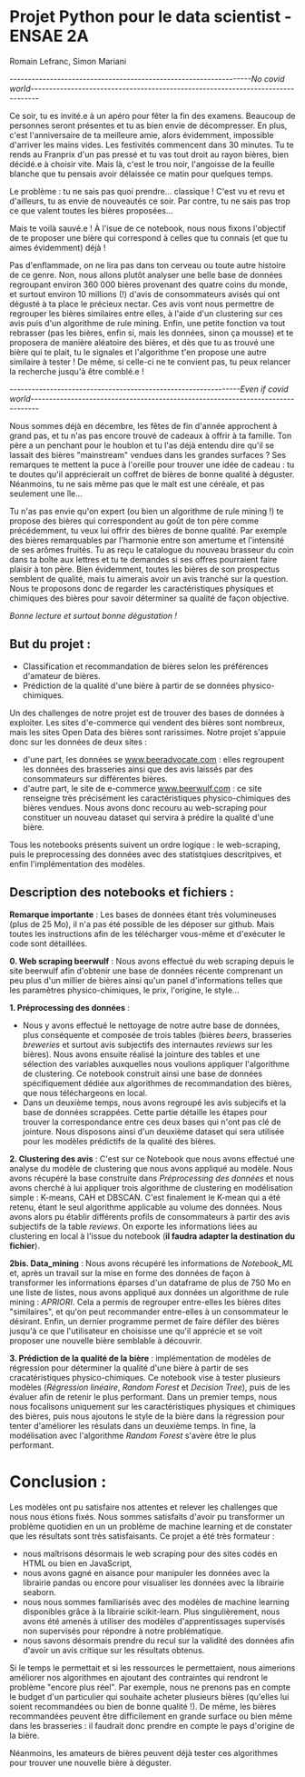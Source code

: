 # Projet Python pour le data scientist - ENSAE 2A
Romain Lefranc, Simon Mariani

*------------------------------------------------------------------No covid world--------------------------------------------------------------------------------*

Ce soir, tu es invité.e à un apéro pour fêter la fin des examens. Beaucoup de personnes seront présentes et tu as bien envie de décompresser. En plus, c'est l'anniversaire de ta meilleure amie, alors évidemment, impossible d'arriver les mains vides. Les festivités commencent dans 30 minutes. Tu te rends au Franprix d'un pas pressé et tu vas tout droit au rayon bières, bien décidé.e à choisir vite. Mais là, c'est le trou noir, l'angoisse de la feuille blanche que tu pensais avoir délaissée ce matin pour quelques temps.

Le problème : tu ne sais pas quoi prendre... classique ! C'est vu et revu et d'ailleurs, tu as envie de nouveautés ce soir. Par contre, tu ne sais pas trop ce que valent toutes les bières proposées... 

Mais te voilà sauvé.e ! À l'isue de ce notebook, nous nous fixons l'objectif de te proposer une bière qui correspond à celles que tu connais (et que tu aimes évidemment) déjà ! 

Pas d'enflammade, on ne lira pas dans ton cerveau ou toute autre histoire de ce genre. Non, nous allons plutôt analyser une belle base de données regroupant environ 360 000 bières provenant des quatre coins du monde, et surtout environ 10 millions (!) d'avis de consommateurs avisés qui ont dégusté à ta place le précieux nectar. Ces avis vont nous permettre de regrouper les bières similaires entre elles, à l'aide d'un clustering sur ces avis puis d'un algorithme de rule mining. Enfin, une petite fonction va tout rebrasser (pas les bières, enfin si, mais les données, sinon ça mousse) et te proposera de manière aléatoire des bières, et dès que tu as trouvé une bière qui te plait, tu le signales et l'algorithme t'en propose une autre similaire à tester ! De même, si celle-ci ne te convient pas, tu peux relancer la recherche jusqu'à être comblé.e !

*---------------------------------------------------------------Even if covid world--------------------------------------------------------------------------------*

Nous sommes déjà en décembre, les fêtes de fin d'année approchent à grand pas, et tu n'as pas encore trouvé de cadeaux à offrir à ta famille. Ton père a un penchant pour le houblon et tu l'as déjà entendu dire qu'il se lassait des bières "mainstream" vendues dans les grandes surfaces ? Ses remarques te mettent la puce à l'oreille pour trouver une idée de cadeau : tu te doutes qu'il apprécierait un coffret de bières de bonne qualité à déguster. Néanmoins, tu ne sais même pas que le malt est une céréale, et pas seulement une île... 

Tu n'as pas envie qu'on expert (ou bien un algorithme de rule mining !) te propose des bières qui correspondent au goût de ton père comme précédemment, tu veux lui offrir des bières de bonne qualité. Par exemple des bières remarquables par l'harmonie entre son amertume et l'intensité de ses arômes fruités. Tu as reçu le catalogue du nouveau brasseur du coin dans ta boîte aux lettres  et tu te demandes si ses offres pourraient faire plaisir à ton père. Bien évidemment, toutes les bières de son prospectus semblent de qualité, mais tu aimerais avoir un avis tranché sur la question. Nous te proposons donc de regarder les caractéristiques physiques et chimiques des bières pour savoir déterminer sa qualité de façon objective. 

*Bonne lecture et surtout bonne dégustation !*

## But du projet : 

- Classification et recommandation de bières selon les préférences d'amateur de bières.
- Prédiction de la qualité d'une bière à partir de se données physico-chimiques.

Un des challenges de notre projet est de trouver des bases de données à exploiter. Les sites d'e-commerce qui vendent des bières sont nombreux, mais les sites Open Data des bières sont rarissimes. Notre projet s'appuie donc sur les données de deux sites : 
- d'une part, les données se www.beeradvocate.com : elles regroupent les données des brasseries ainsi que des avis laissés par des consommateurs sur différentes bières.  
- d'autre part, le site de e-commerce www.beerwulf.com : ce site renseigne très précisément les caractéristiques physico-chimiques des bières vendues. Nous avons donc recouru au web-scraping pour constituer un nouveau dataset qui servira à prédire la qualité d'une bière. 

Tous les notebooks présents suivent un ordre logique : le web-scraping, puis le preprocessing des données avec des statistqiues descritpives, et enfin l'implémentation des modèles. 

## Description des notebooks et fichiers :

**Remarque importante** : Les bases de données étant très volumineuses (plus de 25 Mo), il n'a pas été possible de les déposer sur github. Mais toutes les instructions afin de les télécharger vous-même et d'exécuter le code sont détaillées.
	
**0. Web scraping beerwulf** : Nous avons effectué du web scraping depuis le site beerwulf afin d'obtenir une base de données récente comprenant un peu plus d'un millier de bières ainsi qu'un panel d'informations telles que les paramètres physico-chimiques, le prix, l'origine, le style...
	
**1. Préprocessing des données** : 
- Nous y avons effectué le nettoyage de notre autre base de données, plus conséquente et composée de trois tables (bières *beers*, brasseries *breweries* et surtout avis subjectifs des internautes *reviews* sur les bières). Nous avons ensuite réalisé la jointure des tables et une sélection des variables auxquelles nous voulions appliquer l'algorithme de clustering. Ce notebook construit ainsi une base de données spécifiquement dédiée aux algorithmes de recommandation des bières, que nous téléchargeons en local. 
- Dans un deuxième temps, nous avons regroupé les avis subjecifs et la base de données scrappées. Cette partie détaille les étapes pour trouver la correspondance entre ces deux bases qui n'ont pas clé de jointure. Nous disposons ainsi d'un deuxième dataset qui sera utilisée pour les modèles prédictifs de la qualité des bières. 
	
**2. Clustering des avis** : C'est sur ce Notebook que nous avons effectué une analyse du modèle de clustering que nous avons appliqué au modèle. Nous avons récupéré la base construite dans *Préprocessing des données* et nous avons cherché à lui appliquer trois algorithme de clustering en modélisation simple : K-means, CAH et DBSCAN. C'est finalement le K-mean qui a été retenu, étant le seul algorithme applicable au volume des données. Nous avons alors pu établir différents profils de consommateurs à partir des avis subjectifs de la table *reviews*. On exporte les informations liées au clustering en local à l'issue du notebook (**il faudra adapter la destination du fichier**).

**2bis. Data_mining** : Nous avons récupéré les informations de *Notebook_ML* et, après un travail sur la mise en forme des données de façon à transformer les informations éparses d'un dataframe de plus de 750 Mo en une liste de listes, nous avons appliqué aux données un algorithme de rule mining : *APRIORI*. Cela a permis de regrouper entre-elles les bières dites "similaires", et qu'on peut recommander entre-elles à un consommateur le désirant. 
Enfin, un dernier programme permet de faire défiler des bières jusqu'à ce que l'utilisateur en choisisse une qu'il apprécie et se voit proposer une nouvelle bière semblable à découvrir.

**3. Prédiction de la qualité de la bière** : implémentation de modèles de régression pour déterminer la qualité d'une bière à partir de ses cracatéristiques physico-chimiques. Ce notebook vise à tester plusieurs modèles (*Régression linéaire*, *Random Forest* et *Decision Tree*), puis de les évaluer afin de retenir le plus performant. Dans un premier temps, nous nous focalisons uniquement sur les caractéristiques physiques et chimiques des bières, puis nous ajoutons le style de la bière dans la régression pour tenter d'améliorer les résulats dans un deuxième temps. In fine, la modélisation avec l'algorithme *Random Forest* s'avère être le plus performant.


# Conclusion :

Les modèles ont pu satisfaire nos attentes et relever les challenges que nous nous étions fixés. Nous sommes satisfaits d'avoir pu transformer un problème quotidien en un un problème de machine learning et de constater que les résultats sont très satisfaisants. Ce projet a été très formateur : 
- nous maîtrisons désormais le web scraping pour des sites codés en HTML ou bien en JavaScript, 
- nous avons gagné en aisance pour manipuler les données avec la librairie pandas ou encore pour visualiser les données avec la librairie seaborn.
- nous nous sommes familiarisés avec des modèles de machine learning disponibles grâce à la librairie scikit-learn. Plus singulièrement, nous avons été amenés à utiliser des modèles d'apprentissages supervisés non supervisés pour répondre à notre problématique.
- nous savons désormais prendre du recul sur la validité des données afin d'avoir un avis critique sur les résultats obtenus.

Si le temps le permettait et si les ressources le permettaient, nous aimerions améliorer nos algorithmes en ajoutant des contraintes qui rendront le problème "encore plus réel". Par exemple, nous ne prenons pas en compte le budget d'un particulier qui souhaite acheter plusieurs bières (qu'elles lui soient recommandées ou bien de bonne qualité !). De même, les bières recommandées peuvent être difficilement en grande surface ou bien même dans les brasseries : il faudrait donc prendre en compte le pays d'origine de la bière. 

Néanmoins, les amateurs de bières peuvent déjà tester ces algorithmes pour trouver une nouvelle bière à déguster. 
